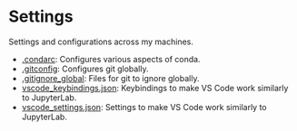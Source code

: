 # Settings
Settings and configurations across my machines.

- [.condarc](/.condarc):  Configures various aspects of conda.
- [.gitconfig](/.gitconfig): Configures git globally.
- [.gitignore_global](/.gitignore_global): Files for git to ignore globally.
- [vscode_keybindings.json](/vscode_keybindings.json): Keybindings to make VS Code work similarly to JupyterLab.
- [vscode_settings.json](/vscode_settings.json): Settings to make VS Code work similarly to JupyterLab.
